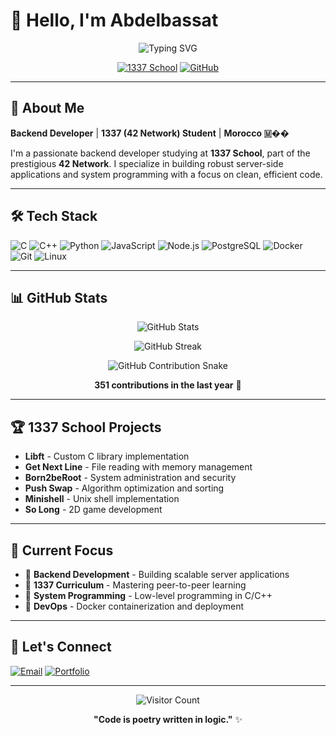 # 👋 Hello, I'm Abdelbassat

<div align="center">
  
![Typing SVG](https://readme-typing-svg.demolab.com?font=Fira+Code&weight=600&size=28&duration=4000&pause=1000&color=00D4FF&center=true&vCenter=true&width=600&lines=Backend+Developer+🚀;1337+Student+🎓;System+Programmer+💻;Problem+Solver+🧩)

[![1337 School](https://img.shields.io/badge/1337_School-000000?style=for-the-badge&logo=42&logoColor=white)](#)
[![GitHub](https://img.shields.io/badge/GitHub-181717?style=for-the-badge&logo=github&logoColor=white)](https://github.com/Xylar-99)

</div>

---

## 🚀 About Me

**Backend Developer** | **1337 (42 Network) Student** | **Morocco 🇲��**

I'm a passionate backend developer studying at **1337 School**, part of the prestigious **42 Network**. I specialize in building robust server-side applications and system programming with a focus on clean, efficient code.

---

## 🛠️ Tech Stack

![C](https://img.shields.io/badge/C-00599C?style=for-the-badge&logo=c&logoColor=white)
![C++](https://img.shields.io/badge/C++-00599C?style=for-the-badge&logo=c%2B%2B&logoColor=white)
![Python](https://img.shields.io/badge/Python-3776AB?style=for-the-badge&logo=python&logoColor=white)
![JavaScript](https://img.shields.io/badge/JavaScript-F7DF1E?style=for-the-badge&logo=javascript&logoColor=black)
![Node.js](https://img.shields.io/badge/Node.js-339933?style=for-the-badge&logo=nodedotjs&logoColor=white)
![PostgreSQL](https://img.shields.io/badge/PostgreSQL-316192?style=for-the-badge&logo=postgresql&logoColor=white)
![Docker](https://img.shields.io/badge/Docker-2496ED?style=for-the-badge&logo=docker&logoColor=white)
![Git](https://img.shields.io/badge/Git-F05032?style=for-the-badge&logo=git&logoColor=white)
![Linux](https://img.shields.io/badge/Linux-FCC624?style=for-the-badge&logo=linux&logoColor=black)

---

## 📊 GitHub Stats

<div align="center">

![GitHub Stats](https://github-readme-stats.vercel.app/api?username=Xylar-99&show_icons=true&theme=tokyonight&hide_border=true&count_private=true)

![GitHub Streak](https://github-readme-streak-stats.herokuapp.com/?user=Xylar-99&theme=tokyonight&hide_border=true)

![GitHub Contribution Snake](https://raw.githubusercontent.com/Xylar-99/Xylar-99/output/github-contribution-grid-snake.svg)

**351 contributions in the last year** 🚀

</div>

---

## 🏆 1337 School Projects

- **Libft** - Custom C library implementation
- **Get Next Line** - File reading with memory management
- **Born2beRoot** - System administration and security
- **Push Swap** - Algorithm optimization and sorting
- **Minishell** - Unix shell implementation
- **So Long** - 2D game development

---

## 🎯 Current Focus

- 💼 **Backend Development** - Building scalable server applications
- 🏫 **1337 Curriculum** - Mastering peer-to-peer learning
- 🧠 **System Programming** - Low-level programming in C/C++
- 🐳 **DevOps** - Docker containerization and deployment

---

## 🤝 Let's Connect

[![Email](https://img.shields.io/badge/Email-EA4335?style=for-the-badge&logo=gmail&logoColor=white)](mailto:abdoqoubai@gmail.com)
[![Portfolio](https://img.shields.io/badge/Portfolio-FF5722?style=for-the-badge&logo=firefox&logoColor=white)](http://abquaoub.me/)

---

<div align="center">

![Visitor Count](https://visitor-badge.laobi.icu/badge?page_id=Xylar-99.Xylar-99)

**"Code is poetry written in logic."** ✨

</div>
